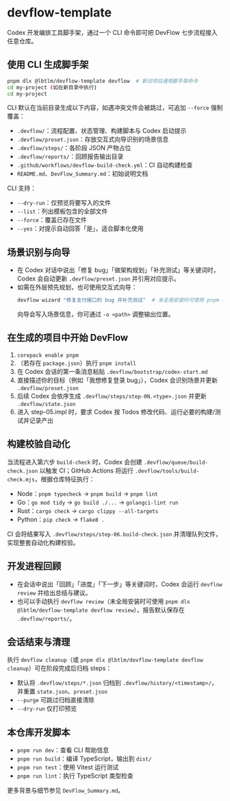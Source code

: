 # devflow-template

Codex 开发编排工具脚手架，通过一个 CLI 命令即可把 DevFlow 七步流程接入任意仓库。

## 使用 CLI 生成脚手架
```bash
pnpm dlx @lbtlm/devflow-template devflow  # 新旧项目通用脚手架命令
cd my-project (如在新目录中执行)
cd my-project
```

CLI 默认在当前目录生成以下内容，如遇冲突文件会被跳过，可追加 `--force` 强制覆盖：
- `.devflow/`：流程配置、状态管理、构建脚本与 Codex 启动提示
- `.devflow/preset.json`：存放交互式向导识别的场景信息
- `.devflow/steps/`：各阶段 JSON 产物占位
- `.devflow/reports/`：回顾报告输出目录
- `.github/workflows/devflow-build-check.yml`：CI 自动构建检查
- `README.md`、`DevFlow_Summary.md`：初始说明文档

CLI 支持：
- `--dry-run`：仅预览将要写入的文件
- `--list`：列出模板包含的全部文件
- `--force`：覆盖已存在文件
- `--yes`：对提示自动回答「是」，适合脚本化使用

## 场景识别与向导
- 在 Codex 对话中说出「修复 bug」「做架构规划」「补充测试」等关键词时，Codex 会自动更新 `.devflow/preset.json` 并引用对应提示。
- 如需在外层预先规划，也可使用交互式向导：
  ```bash
  devflow wizard "修复支付接口的 bug 并补充测试"  # 未全局安装时可使用 pnpm dlx @lbtlm/devflow-template devflow wizard
  ```
  向导会写入场景信息，你可通过 `-o <path>` 调整输出位置。

## 在生成的项目中开始 DevFlow
1. `corepack enable pnpm`
2. （若存在 `package.json`）执行 `pnpm install`
3. 在 Codex 会话的第一条消息粘贴 `.devflow/bootstrap/codex-start.md`
4. 直接描述你的目标（例如「我想修复登录 bug」），Codex 会识别场景并更新 `.devflow/preset.json`
5. 后续 Codex 会依序生成 `.devflow/steps/step-0N.<type>.json` 并更新 `.devflow/state.json`
6. 进入 step-05.impl 时，要求 Codex 按 Todos 修改代码、运行必要的构建/测试并记录产出

## 构建校验自动化
当流程进入第六步 `build-check` 时，Codex 会创建 `.devflow/queue/build-check.json` 以触发 CI；GitHub Actions 将运行 `.devflow/tools/build-check.mjs`，根据仓库特征执行：
- Node：`pnpm typecheck` → `pnpm build` → `pnpm lint`
- Go：`go mod tidy` → `go build ./...` → `golangci-lint run`
- Rust：`cargo check` → `cargo clippy --all-targets`
- Python：`pip check` → `flake8 .`

CI 会将结果写入 `.devflow/steps/step-06.build-check.json` 并清理队列文件，实现整套自动化构建校验。

## 开发进程回顾
- 在会话中说出「回顾」「进度」「下一步」等关键词时，Codex 会运行 `devflow review` 并给出总结与建议。
- 也可以手动执行 `devflow review`（未全局安装时可使用 `pnpm dlx @lbtlm/devflow-template devflow review`），报告默认保存在 `.devflow/reports/`。

## 会话结束与清理
执行 `devflow cleanup`（或 `pnpm dlx @lbtlm/devflow-template devflow cleanup`）可在阶段完成后归档 steps：
- 默认将 `.devflow/steps/*.json` 归档到 `.devflow/history/<timestamp>/`，并重置 `state.json`、`preset.json`
- `--purge` 可跳过归档直接清除
- `--dry-run` 仅打印预览

## 本仓库开发脚本
- `pnpm run dev`：查看 CLI 帮助信息
- `pnpm run build`：编译 TypeScript，输出到 `dist/`
- `pnpm run test`：使用 Vitest 运行测试
- `pnpm run lint`：执行 TypeScript 类型检查

更多背景与细节参见 `DevFlow_Summary.md`。
